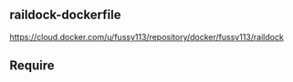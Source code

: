 ## raildock-dockerfile

https://cloud.docker.com/u/fussy113/repository/docker/fussy113/raildock

## Require
